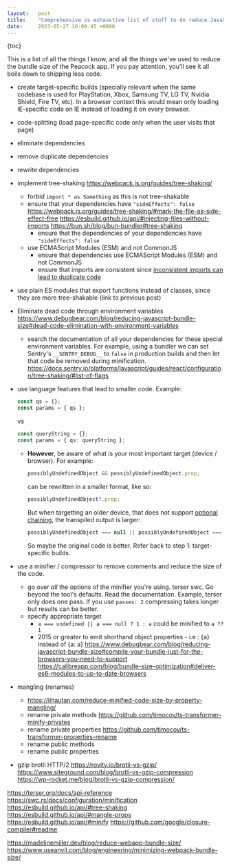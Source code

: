 ```yaml
---
layout:   post
title:    "Comprehensive vs exhaustive list of stuff to do reduce JavaScript bundle size"
date:     2023-05-27 16:00:45 +0000
---
```


{toc}

This is a list of all the things I know, and all the things we've used to reduce the bundle size of the Peacock app. If you pay attention, you'll see it all boils down to shipping less code.

- create target-specific builds (specially relevant when the same codebase is used for PlayStation, Xbox, Samsung TV, LG TV, Nvidia Shield, Fire TV, etc). In a browser context this would mean only loading IE-specific code on IE instead of loading it on every browser.
- code-splitting (load page-specific code only when the user visits that page)
- eliminate dependencies
- remove duplicate dependencies
- rewrite dependencies
- implement tree-shaking https://webpack.js.org/guides/tree-shaking/
  - forbid `import * as Something` as this is not tree-shakable
  - ensure that your dependencies have `"sideEffects": false`
    https://webpack.js.org/guides/tree-shaking/#mark-the-file-as-side-effect-free
    https://esbuild.github.io/api/#injecting-files-without-imports
    https://bun.sh/blog/bun-bundler#tree-shaking
    - ensure that the dependencies of your dependencies have `"sideEffects": false`
  - use ECMAScript Modules (ESM) and not CommonJS
    - ensure that dependencies use ECMAScript Modules (ESM) and not CommonJS
    - ensure that imports are consistent since [inconsistent imports can lead to duplicate code]
- use plain ES modules that export functions instead of classes, since they are more tree-shakable (link to previous post)
- Eliminate dead code through environment variables https://www.debugbear.com/blog/reducing-javascript-bundle-size#dead-code-elimination-with-environment-variables
  - search the documentation of all your dependencies for these special environment variables. For example, using a bundler we can set Sentry's `__SENTRY_DEBUG__` to `false` in production builds and then let that code be removed during minification. https://docs.sentry.io/platforms/javascript/guides/react/configuration/tree-shaking/#list-of-flags

- use language features that lead to smaller code. Example:

  ```ts
  const qs = {};
  const params = { qs };
  ```

  vs

  ```ts
  const queryString = {};
  const params = { qs: queryString };
  ```

  - **However**, be aware of what is your most important target (device / browser). For example:

    ```ts
    possiblyUndefinedObject && possiblyUndefinedObject.prop;
    ```

    can be rewritten in a smaller format, like so:

    ```ts
    possiblyUndefinedObject?.prop;
    ```

    But when targetting an older device, that does not support [optional chaining], the transpiled output is larger:

    ```ts
    possiblyUndefinedObject === null || possiblyUndefinedObject === void 0 ? void 0 : possiblyUndefinedObject.prop;
    ```

    So maybe the original code is better. Refer back to step 1: target-specific builds.

- use a minifier / compressor to remove comments and reduce the size of the code.
  - go over _all_ the options of the minifier you're using. terser swc. Go beyond the tool's defaults. Read the documentation. Example, terser only does one pass. If you use `passes: 2` compressing takes longer but results can be better.
  - specify appropriate target
    - `a === undefined || a === null ? 1 : a` could be minified to `a ?? 1`
    - 2015 or greater to emit shorthand object properties - i.e.: {a} instead of {a: a}
    https://www.debugbear.com/blog/reducing-javascript-bundle-size#compile-your-bundle-just-for-the-browsers-you-need-to-support
    https://calibreapp.com/blog/bundle-size-optimization#deliver-es6-modules-to-up-to-date-browsers

- mangling (renames)
  - https://lihautan.com/reduce-minified-code-size-by-property-mangling/
  - rename private methods https://github.com/timocov/ts-transformer-minify-privates
  - rename private properties https://github.com/timocov/ts-transformer-properties-rename
  - rename public methods
  - rename public properties

- gzip brotli HTTP/2
https://rovity.io/brotli-vs-gzip/
https://www.siteground.com/blog/brotli-vs-gzip-compression
https://wp-rocket.me/blog/brotli-vs-gzip-compression/


https://terser.org/docs/api-reference
https://swc.rs/docs/configuration/minification
https://esbuild.github.io/api/#tree-shaking
https://esbuild.github.io/api/#mangle-props
https://esbuild.github.io/api/#minify
https://github.com/google/closure-compiler#readme


https://madelinemiller.dev/blog/reduce-webapp-bundle-size/
https://www.useanvil.com/blog/engineering/minimizing-webpack-bundle-size/



[inconsistent imports can lead to duplicate code]: 2023-04-24-inconsistent-javascript-imports-can-lead-to-duplicate-code.md
[optional chaining]: https://developer.mozilla.org/en-US/docs/Web/JavaScript/Reference/Operators/Optional_chaining
